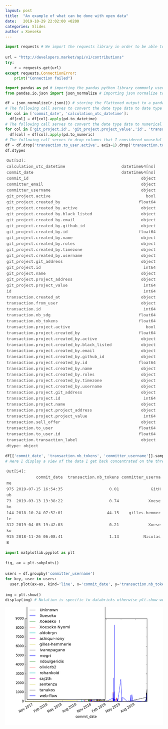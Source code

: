 ```yaml
---
layout: post
title:  "An example of what can be done with open data"
date:   2019-10-29 22:02:00 +0200
categories: Slides
author : Xoeseko
---
```



```python
import requests # We import the requests library in order to be able to do http requests

url = "http://developers.market/api/v1/contributions" 
try:
    r = requests.get(url)
except requests.ConnectionError:
    print("Connection failed")
```


<style scoped>
  .ansiout {
    display: block;
    unicode-bidi: embed;
    white-space: pre-wrap;
    word-wrap: break-word;
    word-break: break-all;
    font-family: "Source Code Pro", "Menlo", monospace;;
    font-size: 13px;
    color: #555;
    margin-left: 4px;
    line-height: 19px;
  }
</style>
<div class="ansiout"></div>



```python
import pandas as pd # importing the pandas python library commonly used in data science
from pandas.io.json import json_normalize # importing json normalize to flatten the json output
```


<style scoped>
  .ansiout {
    display: block;
    unicode-bidi: embed;
    white-space: pre-wrap;
    word-wrap: break-word;
    word-break: break-all;
    font-family: "Source Code Pro", "Menlo", monospace;;
    font-size: 13px;
    color: #555;
    margin-left: 4px;
    line-height: 19px;
  }
</style>
<div class="ansiout"></div>



```python
df = json_normalize(r.json()) # storing the flattened output to a pandas dataframe
# The following call serves to convert the date type data to date type instead of JSON strings
for col in ['commit_date', 'calculation_utc_datetime']:
  df[col] = df[col].apply(pd.to_datetime)
# The following call serves to convert the date type data to numerical types instead of JSON strings
for col in ['git_project.id', 'git_project.project_value','id', 'transaction.id', 'transaction.nb_sdg', 'transaction.project.id', 'transaction.project.project_value', 'transaction.project.project_value', 'transaction.to_user', 'transaction.to_user.id']:
  df[col] = df[col].apply(pd.to_numeric)
# The following call serves to drop columns that I considered unuseful
df = df.drop('transaction.to_user.active', axis=1).drop('transaction.to_user.black_listed', axis=1).drop('transaction.to_user.email', axis=1).drop('transaction.to_user.github_id',axis=1).drop('transaction.to_user.name', axis=1).drop('transaction.to_user.roles', axis=1).drop('transaction.to_user.timezone', axis=1).drop('transaction.to_user.username', axis=1)
df.dtypes
```


<style scoped>
  .ansiout {
    display: block;
    unicode-bidi: embed;
    white-space: pre-wrap;
    word-wrap: break-word;
    word-break: break-all;
    font-family: "Source Code Pro", "Menlo", monospace;;
    font-size: 13px;
    color: #555;
    margin-left: 4px;
    line-height: 19px;
  }
</style>
<div class="ansiout"><span class="ansired">Out[</span><span class="ansired">53</span><span class="ansired">]: </span>
calculation_utc_datetime                       datetime64[ns]
commit_date                                    datetime64[ns]
commit_id                                              object
committer_email                                        object
committer_username                                     object
git_project.active                                       bool
git_project.created_by                                float64
git_project.created_by.active                          object
git_project.created_by.black_listed                    object
git_project.created_by.email                           object
git_project.created_by.github_id                       object
git_project.created_by.id                             float64
git_project.created_by.name                            object
git_project.created_by.roles                           object
git_project.created_by.timezone                        object
git_project.created_by.username                        object
git_project.git_address                                object
git_project.id                                          int64
git_project.name                                       object
git_project.project_address                            object
git_project.project_value                               int64
id                                                      int64
transaction.created_at                                 object
transaction.from_user                                  object
transaction.id                                          int64
transaction.nb_sdg                                    float64
transaction.nb_tokens                                 float64
transaction.project.active                               bool
transaction.project.created_by                        float64
transaction.project.created_by.active                  object
transaction.project.created_by.black_listed            object
transaction.project.created_by.email                   object
transaction.project.created_by.github_id               object
transaction.project.created_by.id                     float64
transaction.project.created_by.name                    object
transaction.project.created_by.roles                   object
transaction.project.created_by.timezone                object
transaction.project.created_by.username                object
transaction.project.git_address                        object
transaction.project.id                                  int64
transaction.project.name                               object
transaction.project.project_address                    object
transaction.project.project_value                       int64
transaction.sell_offer                                 object
transaction.to_user                                   float64
transaction.to_user.id                                float64
transaction.transaction_label                          object
dtype: object
</div>



```python
df[['commit_date', 'transaction.nb_tokens', 'committer_username']].sample(5) 
# Here I display a view of the data I get back concentrated on the three columns I consider most important for my plot
```


<style scoped>
  .ansiout {
    display: block;
    unicode-bidi: embed;
    white-space: pre-wrap;
    word-wrap: break-word;
    word-break: break-all;
    font-family: "Source Code Pro", "Menlo", monospace;;
    font-size: 13px;
    color: #555;
    margin-left: 4px;
    line-height: 19px;
  }
</style>
<div class="ansiout"><span class="ansired">Out[</span><span class="ansired">54</span><span class="ansired">]: </span>
            commit_date  transaction.nb_tokens committer_username
975 2019-07-15 16:54:35                   0.01             GitHub
73  2019-03-13 13:38:22                   0.74            Xoeseko
144 2018-10-24 07:52:01                  44.15    gilles-hemmerle
312 2019-04-05 19:42:03                   0.21            Xoeseko
915 2018-11-26 06:08:41                   1.13          Nicolas B
</div>



```python
import matplotlib.pyplot as plt

fig, ax = plt.subplots()

users = df.groupby('committer_username')
for key, user in users:
  user.plot(ax=ax, kind='line', x='commit_date', y='transaction.nb_tokens', label=key)
  
img = plt.show()
display(img) # Notation is specific to databricks otherwise plt.show would output graph in a popup
```


![png](output_4_0.png)


